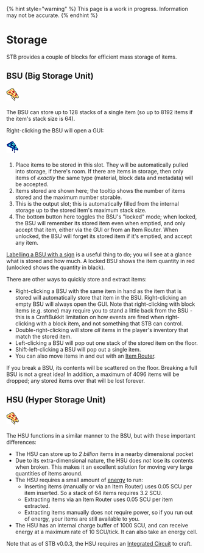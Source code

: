 {% hint style="warning" %}
This page is a work in progress. Information may not be accurate.
{% endhint %}

# Storage
STB provides a couple of blocks for efficient mass storage of items.

## BSU (Big Storage Unit)
#### ![recipe-bsu](../../../.gitbook/assets/WIP.png)
The BSU can store up to 128 stacks of a single item (so up to 8192 items if the item's stack size is 64).

Right-clicking the BSU will open a GUI:

#### ![bsu-gui](../../../.gitbook/assets/WIP2.png)

1. Place items to be stored in this slot.  They will be automatically pulled into storage, if there's room.  If there are items in storage, then only items of <em>exactly</em> the same type (material, block data and metadata) will be accepted.
2. Items stored are shown here; the tooltip shows the number of items stored and the maximum number storable.
3. This is the output slot; this is automatically filled from the internal storage up to the stored item's maximum stack size.
4. The bottom button here toggles the BSU's "locked" mode; when locked, the BSU will remember its stored item even when emptied, and only accept that item, either via the GUI or from an Item Router.  When unlocked, the BSU will forget its stored item if it's emptied, and accept any item.

[Labelling a BSU with a sign](../Items/README.md) is a useful thing to do; you will see at a glance what is stored and how much.  A locked BSU shows the item quantity in red (unlocked shows the quantity in black).

There are other ways to quickly store and extract items:

* Right-clicking a BSU with the same item in hand as the item that is stored will automatically store that item in the BSU. Right-clicking an empty BSU will always open the GUI.  Note that right-clicking with block items (e.g. stone) may require you to stand a little back from the BSU - this is a CraftBukkit limitation on how events are fired when right-clicking with a block item, and not something that STB can control.
* Double-right-clicking will store <em>all</em> items in the player's inventory that match the stored item.
* Left-clicking a BSU will pop out one stack of the stored item on the floor.
* Shift-left-clicking a BSU will pop out a single item.
* You can also move items in and out with an [Item Router](../Items/routing.md).

If you break a BSU, its contents will be scattered on the floor.  Breaking a full BSU is not a great idea!  In addition, a maximum of 4096 items will be dropped; any stored items over that will be lost forever.

## HSU (Hyper Storage Unit)
#### ![hsu](../../../.gitbook/assets/WIP.png)
The HSU functions in a similar manner to the BSU, but with these important differences:

* The HSU can store up to <em>2 billion</em> items in a nearby dimensional pocket
* Due to its extra-dimensional nature, the HSU does <em>not</em> lose its contents when broken.  This makes it an excellent solution for moving very large quantities of items around.
* The HSU requires a small amount of [energy](../Items/energy.md) to run:
    * Inserting items (manually or via an Item Router) uses 0.05 SCU per item inserted.  So a stack of 64 items requires 3.2 SCU.
    * Extracting items via an Item Router uses 0.05 SCU per item extracted.
    * Extracting items manually does not require power, so if you run out of energy, your items are still available to you.
* The HSU has an internal charge buffer of 1000 SCU, and can receive energy at a maximum rate of 10 SCU/tick.  It can also take an energy cell.

Note that as of STB v0.0.3, the HSU requires an [Integrated Circuit](../Items/components.md) to craft.